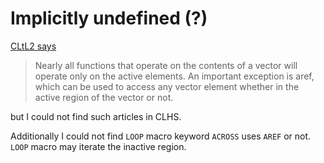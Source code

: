 # Implicitly undefined (?)
[CLtL2 says](https://www.cs.cmu.edu/Groups/AI/html/cltl/clm/node162.html#SECTION002150000000000000000)

> Nearly all functions that operate on the contents of a vector will operate only on the active elements.
> An important exception is aref, which can be used to access any vector element whether in the active region of the vector or not. 

but I could not find such articles in CLHS.

Additionally I could not find `LOOP` macro keyword `ACROSS` uses `AREF` or not.
`LOOP` macro may iterate the inactive region.
